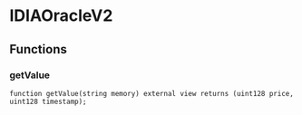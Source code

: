 # IDIAOracleV2



## Functions
### getValue


```solidity
function getValue(string memory) external view returns (uint128 price, uint128 timestamp);
```

